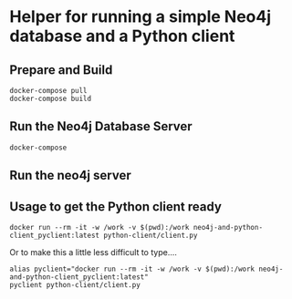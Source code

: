 # Helper for running a simple Neo4j database and a Python client


## Prepare and Build

    docker-compose pull
    docker-compose build

## Run the Neo4j Database Server

    docker-compose

## Run the neo4j server



## Usage to get the Python client ready

    docker run --rm -it -w /work -v $(pwd):/work neo4j-and-python-client_pyclient:latest python-client/client.py

Or to make this a little less difficult to type....

    alias pyclient="docker run --rm -it -w /work -v $(pwd):/work neo4j-and-python-client_pyclient:latest"
    pyclient python-client/client.py
